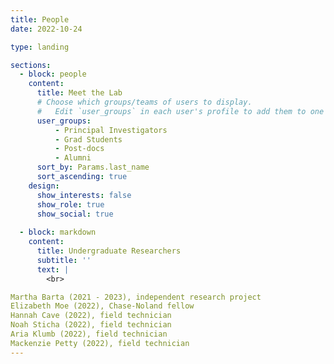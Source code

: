```yaml
---
title: People
date: 2022-10-24

type: landing

sections:
  - block: people
    content:
      title: Meet the Lab
      # Choose which groups/teams of users to display.
      #   Edit `user_groups` in each user's profile to add them to one or more of these groups.
      user_groups:
          - Principal Investigators
          - Grad Students
          - Post-docs
          - Alumni
      sort_by: Params.last_name
      sort_ascending: true
    design:
      show_interests: false
      show_role: true
      show_social: true
      
  - block: markdown
    content:
      title: Undergraduate Researchers
      subtitle: ''
      text: |
        <br>

Martha Barta (2021 - 2023), independent research project
Elizabeth Moe (2022), Chase-Noland fellow
Hannah Cave (2022), field technician
Noah Sticha (2022), field technician
Aria Klumb (2022), field technician
Mackenzie Petty (2022), field technician
---
```

